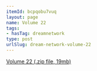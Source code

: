 ```yaml
---
itemId: bcpqobu7vuq
layout: page
name: Volume 22
tags:
- hasTag: dreamnetwork
type: post
urlSlug: dream-network-volume-22
---
```

<a href="../files/Volume_22.zip" download>Volume 22 (.zip file, 19mb)</a>